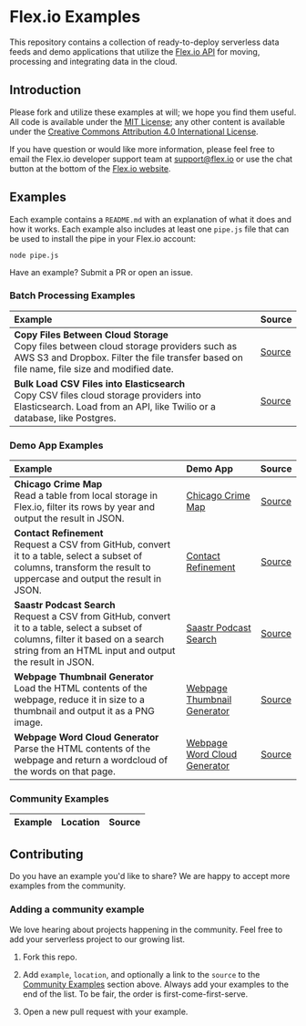 # Flex.io Examples

This repository contains a collection of ready-to-deploy serverless data feeds and demo applications that utilize the [Flex.io API](https://www.flex.io) for moving, processing and integrating data in the cloud.

## Introduction

Please fork and utilize these examples at will; we hope you find them useful.  All code is available under the [MIT License](http://opensource.org/licenses/MIT); any other content is available under the [Creative Commons Attribution 4.0 International License](http://creativecommons.org/licenses/by/4.0/).

If you have question or would like more information, please feel free to email the Flex.io developer support team at [support@flex.io](mailto:support@flex.io?subject=Flex.io%20Examples%20Repo) or use the chat button at the bottom of the [Flex.io website](https://www.flex.io).

## Examples

Each example contains a `README.md` with an explanation of what it does and how it works. Each example also includes at least one `pipe.js` file that can be used to install the pipe in your Flex.io account:

```
node pipe.js
```

Have an example? Submit a PR or open an issue.

### Batch Processing Examples

| Example | Source |
|:--------|--------|
| **Copy Files Between Cloud Storage** <br/> Copy files between cloud storage providers such as AWS S3 and Dropbox. Filter the file transfer based on file name, file size and modified date. | [Source](https://github.com/flexiodata/examples/tree/master/batch-copy-files-between-cloud-storage) |
| **Bulk Load CSV Files into Elasticsearch** <br/> Copy CSV files cloud storage providers into Elasticsearch. Load from an API, like Twilio or a database, like Postgres. | [Source](https://github.com/flexiodata/examples/tree/master/batch-csv-to-elasticsearch) |

### Demo App Examples

| Example | Demo App | Source |
|:--------|:---------|:------:|
| **Chicago Crime Map** <br/> Read a table from local storage in Flex.io, filter its rows by year and output the result in JSON. | [Chicago Crime Map](https://flexiodata.github.io/examples/demo-chicago-crime-map/) | [Source](https://github.com/flexiodata/examples/tree/master/demo-chicago-crime-map) |
| **Contact Refinement** <br/> Request a CSV from GitHub, convert it to a table, select a subset of columns, transform the result to uppercase and output the result in JSON. | [Contact Refinement](https://flexiodata.github.io/examples/demo-contact-refinement/) | [Source](https://github.com/flexiodata/examples/tree/master/demo-contact-refinement) |
| **Saastr Podcast Search** <br/> Request a CSV from GitHub, convert it to a table, select a subset of columns, filter it based on a search string from an HTML input and output the result in JSON. | [Saastr Podcast Search](https://flexiodata.github.io/examples/demo-saastr-podcast-search/) | [Source](https://github.com/flexiodata/examples/tree/master/demo-saastr-podcast-search) |
| **Webpage Thumbnail Generator** <br/> Load the HTML contents of the webpage, reduce it in size to a thumbnail and output it as a PNG image. | [Webpage Thumbnail Generator](https://flexiodata.github.io/examples/demo-webpage-thumbnail-generator/) | [Source](https://github.com/flexiodata/examples/tree/master/demo-webpage-thumbnail-generator) |
| **Webpage Word Cloud Generator** <br/> Parse the HTML contents of the webpage and return a wordcloud of the words on that page. | [Webpage Word Cloud Generator](https://flexiodata.github.io/examples/demo-webpage-word-cloud-generator/) | [Source](https://github.com/flexiodata/examples/tree/master/demo-webpage-word-cloud-generator) |

### Community Examples

| Example | Location | Source |
|:--------|:---------|:------:|

## Contributing

Do you have an example you'd like to share? We are happy to accept more examples from the community.

### Adding a community example

We love hearing about projects happening in the community. Feel free to add your serverless project to our growing list.

1. Fork this repo.

2. Add `example`, `location`, and optionally a link to the `source` to the [Community Examples](#Community-Examples) section above. Always add your examples to the end of the list. To be fair, the order is first-come-first-serve.

3. Open a new pull request with your example.
